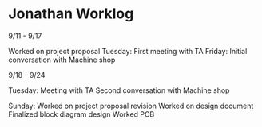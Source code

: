 # Jonathan Worklog

9/11 - 9/17

Worked on project proposal
Tuesday:
First meeting with TA
Friday:
Initial conversation with Machine shop

9/18 - 9/24

Tuesday:
Meeting with TA
Second conversation with Machine shop

Sunday: 
Worked on project proposal revision
Worked on design document 
Finalized block diagram design
Worked PCB
